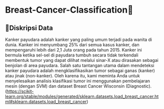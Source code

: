 # Breast-Cancer-Classification🏥
## 📖Diskripsi Data
Kanker payudara adalah kanker yang paling umum terjadi pada wanita di dunia. Kanker ini menyumbang 25% dari semua kasus kanker, dan mempengaruhi lebih dari 2,1 Juta orang pada tahun 2015. Kanker ini bermula ketika sel-sel di payudara tumbuh secara tidak terkendali membentuk tumor yang dapat dilihat melalui sinar-X atau dirasakan sebagai benjolan di area payudara.
Salah satu tantangan utama dalam mendeteksi kanker payudara adalah mengklasifikasikan tumor sebagai ganas (kanker) atau jinak (non-kanker). Oleh karena itu, kami meminta Anda untuk menyelesaikan analisis klasifikasi tumor ini menggunakan pembelajaran mesin (dengan SVM) dan dataset Breast Cancer Wisconsin (Diagnostic). (https://scikit-learn.org/stable/modules/generated/sklearn.datasets.load_breast_cancer.html#sklearn.datasets.load_breast_cancer)
